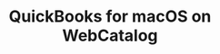 ---
name: QuickBooks
category: Business
title: QuickBooks for macOS on WebCatalog
key: quickbooks
fullUrl: 'https://qbo.intuit.com'
hostname: qbo.intuit.com

---